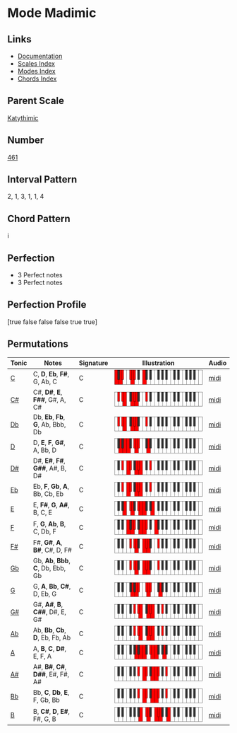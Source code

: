 # Mode Madimic

## Links

- [Documentation](README.md)
- [Scales Index](Scales.md)
- [Modes Index](Modes.md)
- [Chords Index](Chords.md)

## Parent Scale

[Katythimic](ScaleKatythimic.md)

## Number

[461](https://ianring.com/musictheory/scales/461)

## Interval Pattern

2, 1, 3, 1, 1, 4

## Chord Pattern

i

## Perfection

- 3 Perfect notes
- 3 Perfect notes

## Perfection Profile

[true false false false true true]

## Permutations

| Tonic | Notes | Signature | Illustration | Audio |
|-------|-------|-----------|--------------|-------|
| [C](ModeCNaturalMadimic.md) | C, **D**, **Eb**, **F#**, G, Ab, C | C | ![CNaturalMadimic](ModeCNaturalMadimic.png) | [midi](https://github.com/edipermadi/music/blob/main/docs/ModeCNaturalMadimic.mid?raw=true) |
| [C#](ModeCSharpMadimic.md) | C#, **D#**, **E**, **F##**, G#, A, C# | C | ![CSharpMadimic](ModeCSharpMadimic.png) | [midi](https://github.com/edipermadi/music/blob/main/docs/ModeCSharpMadimic.mid?raw=true) |
| [Db](ModeDFlatMadimic.md) | Db, **Eb**, **Fb**, **G**, Ab, Bbb, Db | C | ![DFlatMadimic](ModeDFlatMadimic.png) | [midi](https://github.com/edipermadi/music/blob/main/docs/ModeDFlatMadimic.mid?raw=true) |
| [D](ModeDNaturalMadimic.md) | D, **E**, **F**, **G#**, A, Bb, D | C | ![DNaturalMadimic](ModeDNaturalMadimic.png) | [midi](https://github.com/edipermadi/music/blob/main/docs/ModeDNaturalMadimic.mid?raw=true) |
| [D#](ModeDSharpMadimic.md) | D#, **E#**, **F#**, **G##**, A#, B, D# | C | ![DSharpMadimic](ModeDSharpMadimic.png) | [midi](https://github.com/edipermadi/music/blob/main/docs/ModeDSharpMadimic.mid?raw=true) |
| [Eb](ModeEFlatMadimic.md) | Eb, **F**, **Gb**, **A**, Bb, Cb, Eb | C | ![EFlatMadimic](ModeEFlatMadimic.png) | [midi](https://github.com/edipermadi/music/blob/main/docs/ModeEFlatMadimic.mid?raw=true) |
| [E](ModeENaturalMadimic.md) | E, **F#**, **G**, **A#**, B, C, E | C | ![ENaturalMadimic](ModeENaturalMadimic.png) | [midi](https://github.com/edipermadi/music/blob/main/docs/ModeENaturalMadimic.mid?raw=true) |
| [F](ModeFNaturalMadimic.md) | F, **G**, **Ab**, **B**, C, Db, F | C | ![FNaturalMadimic](ModeFNaturalMadimic.png) | [midi](https://github.com/edipermadi/music/blob/main/docs/ModeFNaturalMadimic.mid?raw=true) |
| [F#](ModeFSharpMadimic.md) | F#, **G#**, **A**, **B#**, C#, D, F# | C | ![FSharpMadimic](ModeFSharpMadimic.png) | [midi](https://github.com/edipermadi/music/blob/main/docs/ModeFSharpMadimic.mid?raw=true) |
| [Gb](ModeGFlatMadimic.md) | Gb, **Ab**, **Bbb**, **C**, Db, Ebb, Gb | C | ![GFlatMadimic](ModeGFlatMadimic.png) | [midi](https://github.com/edipermadi/music/blob/main/docs/ModeGFlatMadimic.mid?raw=true) |
| [G](ModeGNaturalMadimic.md) | G, **A**, **Bb**, **C#**, D, Eb, G | C | ![GNaturalMadimic](ModeGNaturalMadimic.png) | [midi](https://github.com/edipermadi/music/blob/main/docs/ModeGNaturalMadimic.mid?raw=true) |
| [G#](ModeGSharpMadimic.md) | G#, **A#**, **B**, **C##**, D#, E, G# | C | ![GSharpMadimic](ModeGSharpMadimic.png) | [midi](https://github.com/edipermadi/music/blob/main/docs/ModeGSharpMadimic.mid?raw=true) |
| [Ab](ModeAFlatMadimic.md) | Ab, **Bb**, **Cb**, **D**, Eb, Fb, Ab | C | ![AFlatMadimic](ModeAFlatMadimic.png) | [midi](https://github.com/edipermadi/music/blob/main/docs/ModeAFlatMadimic.mid?raw=true) |
| [A](ModeANaturalMadimic.md) | A, **B**, **C**, **D#**, E, F, A | C | ![ANaturalMadimic](ModeANaturalMadimic.png) | [midi](https://github.com/edipermadi/music/blob/main/docs/ModeANaturalMadimic.mid?raw=true) |
| [A#](ModeASharpMadimic.md) | A#, **B#**, **C#**, **D##**, E#, F#, A# | C | ![ASharpMadimic](ModeASharpMadimic.png) | [midi](https://github.com/edipermadi/music/blob/main/docs/ModeASharpMadimic.mid?raw=true) |
| [Bb](ModeBFlatMadimic.md) | Bb, **C**, **Db**, **E**, F, Gb, Bb | C | ![BFlatMadimic](ModeBFlatMadimic.png) | [midi](https://github.com/edipermadi/music/blob/main/docs/ModeBFlatMadimic.mid?raw=true) |
| [B](ModeBNaturalMadimic.md) | B, **C#**, **D**, **E#**, F#, G, B | C | ![BNaturalMadimic](ModeBNaturalMadimic.png) | [midi](https://github.com/edipermadi/music/blob/main/docs/ModeBNaturalMadimic.mid?raw=true) |
